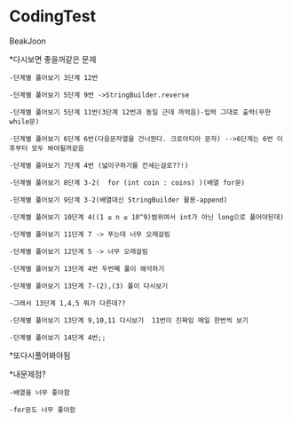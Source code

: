 # CodingTest
BeakJoon

*다시보면 좋을꺼같은 문제

    -단계별 풀어보기 3단계 12번
  
    -단계별 풀어보기 5단계 9번 ->StringBuilder.reverse
  
    -단계별 풀어보기 5단계 11번(3단계 12번과 동일 근데 까먹음)-입력 그대로 출력(무한 while문)
  
    -단계별 풀어보기 6단계 6번(다음문자열을 건너뛴다. 크로아티아 문자) -->6단계는 6번 이후부터 모두 봐야될꺼같음 
  
    -단계별 풀어보기 7단계 4번 (넓이구하기를 칸세는걸로??!)

    -단계별 풀어보기 8단계 3-2(	for (int coin : coins) )(배열 for문)

    -단계별 풀어보기 9단계 3-2(배열대신 StringBuilder 활용-append)

    -단계별 풀어보기 10단계 4((1 ≤ n ≤ 10^9)범위여서 int가 아닌 long으로 풀어야된데)

    -단계별 풀어보기 11단계 7 -> 푸는데 너무 오래걸림

    -단계별 풀어보기 12단계 5 -> 너무 오래걸림

    -단계별 풀어보기 13단계 4번 두번째 풀이 해석하기

    -단계별 풀어보기 13단계 7-(2),(3) 풀이 다시보기

    -그래서 13단계 1,4,5 뭐가 다른데??

    -단계별 풀어보기 13단계 9,10,11 다시보기  11번이 진짜임 매일 한번씩 보기

    -단계별 풀어보기 14단계 4번;;

*또다시풀어봐야됨

*내문제점?
  
    -배열을 너무 좋아함

    -for문도 너무 좋아함
